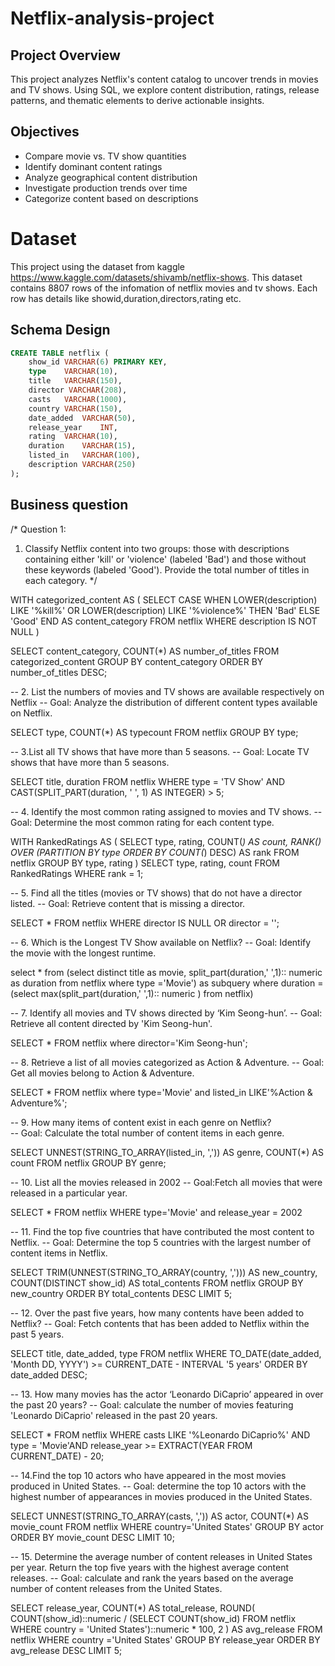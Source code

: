 # Netflix-analysis-project


## Project Overview
This project analyzes Netflix's content catalog to uncover trends in movies and TV shows. Using SQL, we explore content distribution, ratings, release patterns, and thematic elements to derive actionable insights.

## Objectives
- Compare movie vs. TV show quantities
- Identify dominant content ratings
- Analyze geographical content distribution
- Investigate production trends over time
- Categorize content based on descriptions

# Dataset
This project using the dataset from kaggle https://www.kaggle.com/datasets/shivamb/netflix-shows. This dataset contains 8807 rows of the infomation of netflix movies and tv shows. Each row has details like showid,duration,directors,rating etc.


## Schema Design
```sql
CREATE TABLE netflix (
	show_id	VARCHAR(6) PRIMARY KEY,
	type    VARCHAR(10),
	title	VARCHAR(150),
	director VARCHAR(208),
	casts	VARCHAR(1000),
	country	VARCHAR(150),
	date_added	VARCHAR(50),
	release_year	INT,
	rating	VARCHAR(10),
	duration	VARCHAR(15),
	listed_in	VARCHAR(100),
	description VARCHAR(250)
);
```
##  Business question

/*
Question 1:
1. Classify Netflix content into two groups: those with descriptions containing either 'kill' or 'violence' (labeled 'Bad') and those without these keywords (labeled 'Good'). Provide the total number of titles in each category.
*/

WITH categorized_content AS (
    SELECT 
        CASE 
            WHEN LOWER(description) LIKE '%kill%' OR LOWER(description) LIKE '%violence%' 
            THEN 'Bad' 
            ELSE 'Good' 
        END AS content_category
    FROM netflix
    WHERE description IS NOT NULL
)

SELECT 
    content_category,
    COUNT(*) AS number_of_titles
FROM categorized_content
GROUP BY content_category
ORDER BY number_of_titles DESC;




-- 2. List the numbers of movies and TV shows are available respectively on Netflix
-- Goal: Analyze the distribution of different content types available on Netflix.


SELECT 
type, 
COUNT(*) AS typecount
FROM netflix
GROUP BY type;


-- 3.List all TV shows that have more than 5 seasons.
-- Goal: Locate TV shows that have more than 5 seasons.


SELECT title, duration
FROM netflix
WHERE type = 'TV Show' 
AND CAST(SPLIT_PART(duration, ' ', 1) AS INTEGER) > 5;



-- 4. Identify the most common rating assigned to movies and TV shows.
-- Goal: Determine the most common rating for each content type.


WITH RankedRatings AS (
    SELECT type, rating, COUNT(*) AS count,
           RANK() OVER (PARTITION BY type ORDER BY COUNT(*) DESC) AS rank
    FROM netflix
    GROUP BY type, rating
)
SELECT type, rating, count
FROM RankedRatings
WHERE rank = 1;


-- 5. Find all the titles (movies or TV shows) that do not have a director listed.
-- Goal: Retrieve content that is missing a director.


SELECT *
FROM netflix
WHERE director IS NULL OR director = '';


-- 6. Which is the Longest TV Show available on Netflix?
-- Goal: Identify the movie with the longest runtime.


select * from 
 (select distinct title as movie,
  split_part(duration,' ',1):: numeric as duration 
  from netflix
  where type ='Movie') as subquery
where duration = (select max(split_part(duration,' ',1):: numeric ) from netflix)


-- 7. Identify all movies and TV shows directed by ‘Kim Seong-hun’.
-- Goal: Retrieve all content directed by 'Kim Seong-hun'.


SELECT
*
FROM netflix
where director='Kim Seong-hun';


-- 8. Retrieve a list of all movies categorized as Action & Adventure.
-- Goal:  Get all movies belong to Action & Adventure.


SELECT
*
FROM netflix
where type='Movie' and listed_in LIKE'%Action & Adventure%';


-- 9. How many items of content exist in each genre on Netflix?   
-- Goal: Calculate the total number of content items in each genre.


SELECT 
	UNNEST(STRING_TO_ARRAY(listed_in, ',')) AS genre,
	COUNT(*) AS count
FROM netflix
GROUP BY genre;


-- 10. List all the movies released in 2002
-- Goal:Fetch all movies that were released in a particular year.


SELECT * 
FROM netflix
WHERE type='Movie' and release_year = 2002


-- 11. Find the top five countries that have contributed the most content to Netflix.
-- Goal: Determine the top 5 countries with the largest number of content items in Netflix.


SELECT 
    TRIM(UNNEST(STRING_TO_ARRAY(country, ','))) AS new_country,
    COUNT(DISTINCT show_id) AS total_contents
FROM netflix
GROUP BY new_country
ORDER BY total_contents DESC
LIMIT 5;


-- 12. Over the past five years, how many contents have been added to Netflix?
-- Goal: Fetch contents that has been added to Netflix within the past 5 years.


SELECT 
    title, 
    date_added, 
    type
FROM netflix
WHERE TO_DATE(date_added, 'Month DD, YYYY') >= CURRENT_DATE - INTERVAL '5 years'
ORDER BY date_added DESC;


-- 13. How many movies has the actor ‘Leonardo DiCaprio’ appeared in over the past 20 years?
-- Goal: calculate the number of movies featuring 'Leonardo DiCaprio' released in the past 20 years.


SELECT 
*
FROM netflix
WHERE casts LIKE '%Leonardo DiCaprio%'
AND type = 'Movie'AND release_year >= EXTRACT(YEAR FROM CURRENT_DATE) - 20;


-- 14.Find the top 10 actors who have appeared in the most movies produced in United States.
-- Goal: determine the top 10 actors with the highest number of appearances in movies produced in the United States.


SELECT 
    UNNEST(STRING_TO_ARRAY(casts, ',')) AS actor,
    COUNT(*) AS movie_count
FROM netflix
WHERE country='United States'
GROUP BY actor
ORDER BY movie_count DESC
LIMIT 10;


-- 15. Determine the average number of content releases in United States per year. Return the top five years with the highest average content releases.
-- Goal: calculate and rank the years based on the average number of content releases from the United States.


SELECT 
    release_year,
    COUNT(*) AS total_release,
    ROUND(
        COUNT(show_id)::numeric /
        (SELECT COUNT(show_id) FROM netflix WHERE country = 'United States')::numeric * 100, 2
    ) AS avg_release
FROM netflix
WHERE country ='United States'
GROUP BY release_year
ORDER BY avg_release DESC
LIMIT 5;


